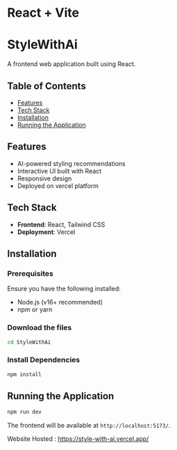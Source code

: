 # React + Vite
# StyleWithAi

A frontend web application built using React.

## Table of Contents
- [Features](#features)
- [Tech Stack](#tech-stack)
- [Installation](#installation)
- [Running the Application](#running-the-application)


## Features
- AI-powered styling recommendations
- Interactive UI built with React
- Responsive design
- Deployed on vercel platform

## Tech Stack
- **Frontend**: React, Tailwind CSS
- **Deployment**: Vercel

## Installation
### Prerequisites
Ensure you have the following installed:
- Node.js (v16+ recommended)
- npm or yarn

### Download the files
```sh
cd StyleWithAi
```

### Install Dependencies
```sh
npm install
```

## Running the Application
```sh
npm run dev
```
The frontend will be available at `http://localhost:5173/`.

Website Hosted : https://style-with-ai.vercel.app/
